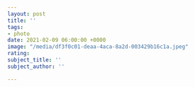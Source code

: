 ```yaml
---
layout: post
title: ''
tags:
- photo
date: 2021-02-09 06:00:00 +0000
image: "/media/df3f0c01-deaa-4aca-8a2d-003429b16c1a.jpeg"
rating: 
subject_title: ''
subject_author: ''

---
```

